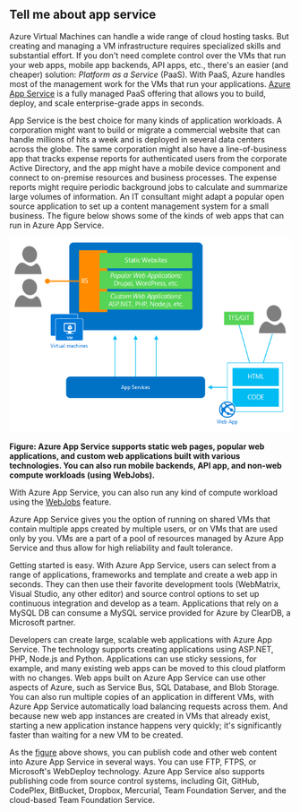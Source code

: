 <a name="tellmeas"></a>
## Tell me about app service

Azure Virtual Machines can handle a wide range of cloud hosting tasks. But creating and managing a VM infrastructure requires specialized skills and substantial effort. If you don't need complete control over the VMs that run your web apps, mobile app backends, API apps, etc., there's an easier (and cheaper) solution: *Platform as a Service* (PaaS). With PaaS, Azure handles most of the management work for the VMs that run your applications. [Azure App Service](../article/app-service/app-service-value-prop-what-is.md) is a fully managed PaaS offering that allows you to build, deploy, and scale enterprise-grade apps in seconds.

App Service is the best choice for many kinds of application workloads. A corporation might want to build or migrate a commercial website that can handle millions of hits a week and is deployed in several data centers across the globe. The same corporation might also have a line-of-business app that tracks expense reports for authenticated users from the corporate Active Directory, and the app might have a mobile device component and connect to on-premise resources and business processes. The expense reports might require periodic background jobs to calculate and summarize large volumes of information. An IT consultant might adapt a popular open source application to set up a content management system for a small business. The figure below shows some of the kinds of web apps that can run in Azure App Service.

<a name="appservice_diagram"></a>
![app service diagram](media/app-service-choose-me-content/diagram.png)
 
**Figure: Azure App Service supports static web pages, popular web applications, and custom web applications built with various technologies. You can also run mobile backends, API app, and non-web compute workloads (using WebJobs).** 

With Azure App Service, you can also run any kind of compute workload using the [WebJobs](../article/app-service-web/websites-webjobs-resources.md) feature. 

Azure App Service gives you the option of running on shared VMs that contain multiple apps created by multiple users, or on VMs that are used only by you. VMs are a part of a pool of resources managed by Azure App Service and thus allow for high reliability and fault tolerance.

Getting started is easy. With Azure App Service, users can select from a range of applications, frameworks and template and create a web app in seconds. They can then use their favorite development tools (WebMatrix, Visual Studio, any other editor) and source control options to set up continuous integration and develop as a team. Applications that rely on a MySQL DB can consume a MySQL service provided for Azure by ClearDB, a Microsoft partner.

Developers can create large, scalable web applications with Azure App Service. The technology supports creating applications using ASP.NET, PHP, Node.js and Python. Applications can use sticky sessions, for example, and many existing web apps can be moved to this cloud platform with no changes. Web apps built on Azure App Service can use other aspects of Azure, such as Service Bus, SQL Database, and Blob Storage. You can also run multiple copies of an application in different VMs, with Azure App Service automatically load balancing requests across them. And because new web app instances are created in VMs that already exist, starting a new application instance happens very quickly; it's significantly faster than waiting for a new VM to be created.

As the [figure](#appservice_diagram) above shows, you can publish code and other web content into Azure App Service in several ways. You can use FTP, FTPS, or Microsoft's WebDeploy technology. Azure App Service also supports publishing code from source control systems, including Git, GitHub, CodePlex, BitBucket, Dropbox, Mercurial, Team Foundation Server, and the cloud-based Team Foundation Service.
